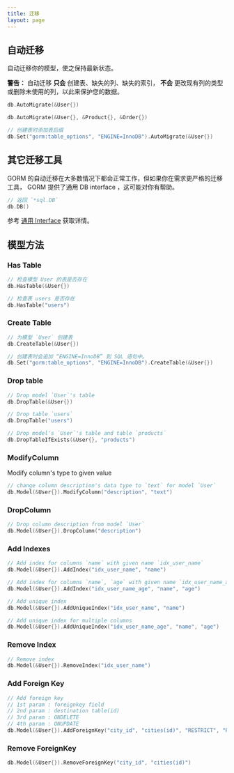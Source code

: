 ```yaml
---
title: 迁移
layout: page
---
```


## 自动迁移

自动迁移你的模型，使之保持最新状态。

**警告：** 自动迁移 **只会** 创建表、缺失的列、缺失的索引， **不会** 更改现有列的类型或删除未使用的列，以此来保护您的数据。

```go
db.AutoMigrate(&User{})

db.AutoMigrate(&User{}, &Product{}, &Order{})

// 创建表时添加表后缀
db.Set("gorm:table_options", "ENGINE=InnoDB").AutoMigrate(&User{})
```

## 其它迁移工具

GORM 的自动迁移在大多数情况下都会正常工作，但如果你在需求更严格的迁移工具， GORM 提供了通用 DB interface ，这可能对你有帮助。

```go
// 返回 `*sql.DB`
db.DB()
```

参考 [通用 Interface](/docs/generic_interface.html) 获取详情。

## 模型方法

### Has Table

```go
// 检查模型 User 的表是否存在
db.HasTable(&User{})

// 检查表 users 是否存在
db.HasTable("users")
```

### Create Table

```go
// 为模型 `User` 创建表
db.CreateTable(&User{})

// 创建表时会追加 “ENGINE=InnoDB” 到 SQL 语句中。
db.Set("gorm:table_options", "ENGINE=InnoDB").CreateTable(&User{})
```

### Drop table

```go
// Drop model `User`'s table
db.DropTable(&User{})

// Drop table `users`
db.DropTable("users")

// Drop model's `User`'s table and table `products`
db.DropTableIfExists(&User{}, "products")
```

### ModifyColumn

Modify column's type to given value

```go
// change column description's data type to `text` for model `User`
db.Model(&User{}).ModifyColumn("description", "text")
```

### DropColumn

```go
// Drop column description from model `User`
db.Model(&User{}).DropColumn("description")
```

### Add Indexes

```go
// Add index for columns `name` with given name `idx_user_name`
db.Model(&User{}).AddIndex("idx_user_name", "name")

// Add index for columns `name`, `age` with given name `idx_user_name_age`
db.Model(&User{}).AddIndex("idx_user_name_age", "name", "age")

// Add unique index
db.Model(&User{}).AddUniqueIndex("idx_user_name", "name")

// Add unique index for multiple columns
db.Model(&User{}).AddUniqueIndex("idx_user_name_age", "name", "age")
```

### Remove Index

```go
// Remove index
db.Model(&User{}).RemoveIndex("idx_user_name")
```

### Add Foreign Key

```go
// Add foreign key
// 1st param : foreignkey field
// 2nd param : destination table(id)
// 3rd param : ONDELETE
// 4th param : ONUPDATE
db.Model(&User{}).AddForeignKey("city_id", "cities(id)", "RESTRICT", "RESTRICT")
```

### Remove ForeignKey

```go
db.Model(&User{}).RemoveForeignKey("city_id", "cities(id)")
```